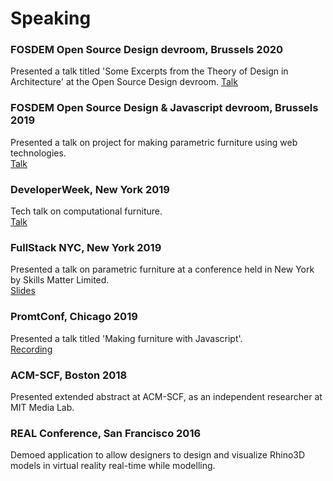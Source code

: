 # Speaking

### FOSDEM Open Source Design devroom, Brussels 2020
Presented a talk titled 'Some Excerpts from the Theory of Design in Architecture' at the Open Source Design devroom.
[Talk](https://fosdem.org/2020/schedule/event/some_excerpts_from_theory_of_design_in_architecture/)

### FOSDEM Open Source Design & Javascript devroom, Brussels 2019
Presented a talk on project for making parametric furniture using web technologies.  
[Talk](https://archive.fosdem.org/2019/schedule/event/furniture_javascript/)

### DeveloperWeek, New York 2019
Tech talk on computational furniture.  
[Talk](https://developerweeknewyork2019.sched.com/event/OsIk/pro-talk-making-furniture-with-javascript)

### FullStack NYC, New York 2019
Presented a talk on parametric furniture at a conference held in New York by Skills Matter Limited.  
[Slides](https://docs.google.com/presentation/d/1XMVyVNjuE32Nm3pUIUcMlvm0PQ68uAN9mcLe4nNm6ms/edit?usp=sharing)

### PromtConf, Chicago 2019
Presented a talk titled 'Making furniture with Javascript'.  
[Recording](https://drive.google.com/file/d/1LzNVlFqyLi_TG3qMTb7iXV4emEUXaDau/view)

### ACM-SCF, Boston 2018
Presented extended abstract at ACM-SCF, as an independent researcher at MIT Media Lab.

### REAL Conference, San Francisco 2016
Demoed application to allow designers to design and visualize Rhino3D models in virtual reality real-time while modelling.
